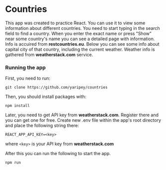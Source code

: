 # Countries

This app was created to practice React. You can use it to view some information about different countries.
You need to start typing in the search field to find a country. When you enter the exact name or press "Show" near some country's name you can see a detailed page with information. Info is accuired from **restcountries.eu**. Below you can see some info about capital city of that country, including the current weather. Weather info is gathered from **weatherstack.com** service. 

### Running the app

First, you need to run:

	git clone https://github.com/yaripey/countries

Then, you should install packages with:

	npm install

Later, you need to get API key from **weatherstack.com**. Register there and you can get one for free. Create new .env file within the app's root directory and place the following string there:

	REACT_APP_API_KEY=<key>

where `<key>` is your API key from **weatherstack.com**

After this you can run the following to start the app.

	npm run